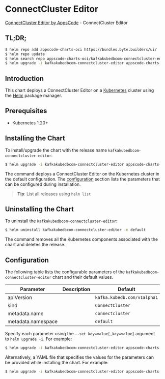 # ConnectCluster Editor

[ConnectCluster Editor by AppsCode](https://appscode.com) - ConnectCluster Editor

## TL;DR;

```bash
$ helm repo add appscode-charts-oci https://bundles.byte.builders/ui/
$ helm repo update
$ helm search repo appscode-charts-oci/kafkakubedbcom-connectcluster-editor --version=v0.9.0
$ helm upgrade -i kafkakubedbcom-connectcluster-editor appscode-charts-oci/kafkakubedbcom-connectcluster-editor -n default --create-namespace --version=v0.9.0
```

## Introduction

This chart deploys a ConnectCluster Editor on a [Kubernetes](http://kubernetes.io) cluster using the [Helm](https://helm.sh) package manager.

## Prerequisites

- Kubernetes 1.20+

## Installing the Chart

To install/upgrade the chart with the release name `kafkakubedbcom-connectcluster-editor`:

```bash
$ helm upgrade -i kafkakubedbcom-connectcluster-editor appscode-charts-oci/kafkakubedbcom-connectcluster-editor -n default --create-namespace --version=v0.9.0
```

The command deploys a ConnectCluster Editor on the Kubernetes cluster in the default configuration. The [configuration](#configuration) section lists the parameters that can be configured during installation.

> **Tip**: List all releases using `helm list`

## Uninstalling the Chart

To uninstall the `kafkakubedbcom-connectcluster-editor`:

```bash
$ helm uninstall kafkakubedbcom-connectcluster-editor -n default
```

The command removes all the Kubernetes components associated with the chart and deletes the release.

## Configuration

The following table lists the configurable parameters of the `kafkakubedbcom-connectcluster-editor` chart and their default values.

|     Parameter      | Description |                Default                 |
|--------------------|-------------|----------------------------------------|
| apiVersion         |             | <code>kafka.kubedb.com/v1alpha1</code> |
| kind               |             | <code>ConnectCluster</code>            |
| metadata.name      |             | <code>connectcluster</code>            |
| metadata.namespace |             | <code>default</code>                   |


Specify each parameter using the `--set key=value[,key=value]` argument to `helm upgrade -i`. For example:

```bash
$ helm upgrade -i kafkakubedbcom-connectcluster-editor appscode-charts-oci/kafkakubedbcom-connectcluster-editor -n default --create-namespace --version=v0.9.0 --set apiVersion=kafka.kubedb.com/v1alpha1
```

Alternatively, a YAML file that specifies the values for the parameters can be provided while
installing the chart. For example:

```bash
$ helm upgrade -i kafkakubedbcom-connectcluster-editor appscode-charts-oci/kafkakubedbcom-connectcluster-editor -n default --create-namespace --version=v0.9.0 --values values.yaml
```
